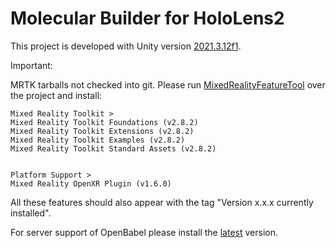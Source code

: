 # Molecular Builder for HoloLens2

This project is developed with Unity version [2021.3.12f1](unityhub://2021.3.12f1/8af3c3e441b1).

Important:

MRTK tarballs not checked into git.
Please run [MixedRealityFeatureTool](https://www.microsoft.com/en-us/download/details.aspx?id=102778) over the project and install:

    Mixed Reality Toolkit >
    Mixed Reality Toolkit Foundations (v2.8.2)
    Mixed Reality Toolkit Extensions (v2.8.2)
    Mixed Reality Toolkit Examples (v2.8.2)
    Mixed Reality Toolkit Standard Assets (v2.8.2)


    Platform Support >
    Mixed Reality OpenXR Plugin (v1.6.0)

All these features should also appear with the tag "Version x.x.x currently installed".

For server support of OpenBabel please install the [latest](https://github.com/openbabel/openbabel/releases/latest) version.